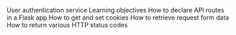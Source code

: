 User authentication service
Learning objectives
How to declare API routes in a Flask app
How to get and set cookies
How to retrieve request form data
How to return various HTTP status codes
